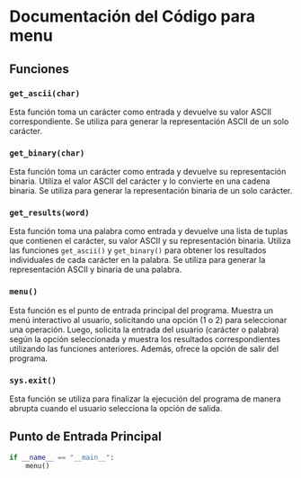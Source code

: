 # Documentación del Código para menu

## Funciones

### `get_ascii(char)`

Esta función toma un carácter como entrada y devuelve su valor ASCII correspondiente. Se utiliza para generar la representación ASCII de un solo carácter.

### `get_binary(char)`

Esta función toma un carácter como entrada y devuelve su representación binaria. Utiliza el valor ASCII del carácter y lo convierte en una cadena binaria. Se utiliza para generar la representación binaria de un solo carácter.

### `get_results(word)`

Esta función toma una palabra como entrada y devuelve una lista de tuplas que contienen el carácter, su valor ASCII y su representación binaria. Utiliza las funciones `get_ascii()` y `get_binary()` para obtener los resultados individuales de cada carácter en la palabra. Se utiliza para generar la representación ASCII y binaria de una palabra.

### `menu()`

Esta función es el punto de entrada principal del programa. Muestra un menú interactivo al usuario, solicitando una opción (1 o 2) para seleccionar una operación. Luego, solicita la entrada del usuario (carácter o palabra) según la opción seleccionada y muestra los resultados correspondientes utilizando las funciones anteriores. Además, ofrece la opción de salir del programa.

### `sys.exit()`

Esta función se utiliza para finalizar la ejecución del programa de manera abrupta cuando el usuario selecciona la opción de salida.

## Punto de Entrada Principal

```python
if __name__ == "__main__":
    menu()
